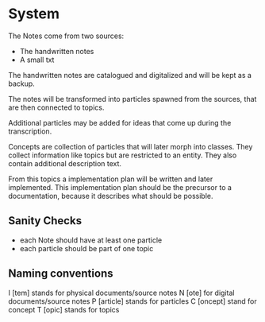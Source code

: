 # System
The Notes come from two sources:
* The handwritten notes
* A small txt

The handwritten notes are catalogued and digitalized 
and will be kept as a backup.

The notes will be transformed into particles spawned from the sources,
that are then connected to topics.

Additional particles may be added for ideas that come up during the transcription.

Concepts are collection of particles that will later morph into classes.
They collect information like topics but are restricted to an entity.
They also contain additional description text.

From this topics a implementation plan will be written and later implemented.
This implementation plan should be the precursor to a documentation,
because it describes what should be possible.

## Sanity Checks
* each Note should have at least one particle
* each particle should be part of one topic

## Naming conventions

I [tem] stands for physical documents/source notes
N [ote] for digital documents/source notes
P [article] stands for particles
C [oncept] stand for concept
T [opic] stands for topics
